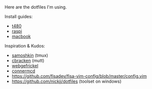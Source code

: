 Here are the dotfiles I'm using. 

Install guides:

* [t480](ubuntu_install.md)
* [raspi](raspi_install.md)
* [macbook](mac_install.md)

Inspiration & Kudos:

* [samoshkin](https://github.com/samoshkin/dotfiles) (tmux)
* [cbracken](https://github.com/cbracken/mutt) (mutt)
* [webgefrickel](https://github.com/webgefrickel/dotfiles)
* [connermcd](https://github.com/connermcd/dotfiles)
* https://github.com/fisadev/fisa-vim-config/blob/master/config.vim
* https://github.com/nickjj/dotfiles (toolset on windows)
